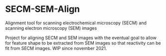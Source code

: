 # SECM-SEM-Align
Alignment tool for scanning electrochemical microscopy (SECM) and scanning electron microscopy (SEM) images

Project for aligning SECM and SEM images with the eventual goal to allow for feature shape to be extracted from SEM images so that reactivity can be fit from SECM images.
WIP since november 2021.
